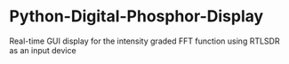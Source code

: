 # Python-Digital-Phosphor-Display
Real-time GUI display for the intensity graded FFT function using RTLSDR as an input device
